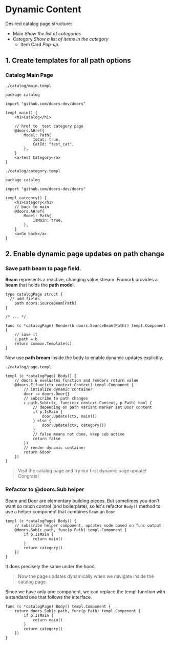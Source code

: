 # Dynamic Content

Desired catalog page structure:

* Main 
  *Show the list of categories*
* Category
  *Show a list of items in the category*
  * Item Card
    *Pop-up.*

## 1. Create templates for all path options

### Catalog Main Page

`./catalog/main.templ`

```templ
package catalog

import "github.com/doors-dev/doors"

templ main() {
	<h1>Catalog</h1>

	// href to  test category page
	@doors.AHref{
		Model: Path{
			IsCat: true,
			CatId: "test_cat",
		},
	}
	<a>Test Category</a>
}
```

`./catalog/category.templ`

```templ
package catalog

import "github.com/doors-dev/doors"

templ category() {
	<h1>Category</h1>
	// back to main
	@doors.AHref{
		Model: Path{
			IsMain: true,
		},
	}
	<a>Go back</a>
}

```



## 2. Enable dynamic page updates on path change

### Save path beam to page field.

**Beam** represents a reactive, changing value stream. Framork provides a **beam** that holds the **path model**.

```templ
type catalogPage struct {
  // add fields
	path doors.SourceBeam[Path]
}

/* ... */

func (c *catalogPage) Render(b doors.SourceBeam[Path]) templ.Component {
	// save it
	c.path = b
	return common.Template(c)
}

```

Now use **path bream** inside the body to enable dynamic updates explicitly.

`./catalog/page.templ`

```templ
templ (c *catalogPage) Body() {
	// doors.E eveluates function and renders return value
	@doors.E(func(ctx context.Context) templ.Component {
		// intialize dynamic container
		door := doors.Door{}
		// subscribe to path changes
		c.path.Sub(ctx, func(ctx context.Context, p Path) bool {
			// depending on path variant marker set Door content
			if p.IsMain {
				door.Update(ctx, main())
			} else {
				door.Update(ctx, category())
			}
			// false means not done, keep sub active
			return false
		})
		// render dynamic container
		return &door
	})
}
```

> Visit the catalog page and try our first dynamic page update! Congrats!

### Refactor to @doors.Sub helper

Beam and Door are elementary building pieces. But sometimes you don't want so much control (and boilerplate), so let's refactor `Body()` method to use a helper component that combines `Beam` an `Door`

```templ
templ (c *catalogPage) Body() {
    // subscribe helper component, updates node based on func output
	@doors.Sub(c.path, func(p Path) templ.Component {
		if p.IsMain {
			return main()
		}
		return category()
	})
}
```

It does precisely the same under the hood.

> Now the page updates dynamically when we navigate inside the catalog page.

Since we have only one component, we can replace the templ function with a standard one that follows the interface.

```templ
func (c *catalogPage) Body() templ.Component {
	return doors.Sub(c.path, func(p Path) templ.Component {
		if p.IsMain {
			return main()
		}
		return category()
	})
}
```



